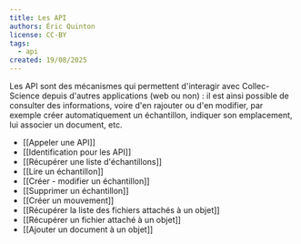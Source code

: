 ```yaml
---
title: Les API
authors: Éric Quinton
license: CC-BY
tags:
  - api
created: 19/08/2025
---
```

Les API sont des mécanismes qui permettent d'interagir avec Collec-Science depuis d'autres applications (web ou non) : il est ainsi possible de consulter des informations, voire d'en rajouter ou d'en modifier, par exemple créer automatiquement un échantillon, indiquer son emplacement, lui associer un document, etc.

- [[Appeler une API]]
- [[Identification pour les API]]
- [[Récupérer une liste d'échantillons]]
- [[Lire un échantillon]]
- [[Créer - modifier un échantillon]]
- [[Supprimer un échantillon]]
- [[Créer un mouvement]]
- [[Récupérer la liste des fichiers attachés à un objet]]
- [[Récupérer un fichier attaché à un objet]]
- [[Ajouter un document à un objet]]
